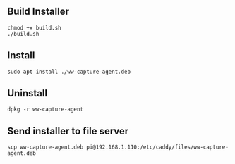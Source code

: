## Build Installer
```
chmod +x build.sh
./build.sh
```

## Install
```
sudo apt install ./ww-capture-agent.deb
```

## Uninstall
```
dpkg -r ww-capture-agent
```

## Send installer to file server
```
scp ww-capture-agent.deb pi@192.168.1.110:/etc/caddy/files/ww-capture-agent.deb
```
